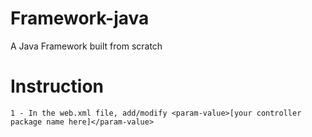 # Framework-java
A Java Framework built from scratch

# Instruction
    1 - In the web.xml file, add/modify <param-value>[your controller package name here]</param-value>
